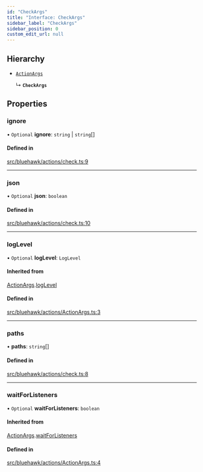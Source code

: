 ```yaml
---
id: "CheckArgs"
title: "Interface: CheckArgs"
sidebar_label: "CheckArgs"
sidebar_position: 0
custom_edit_url: null
---
```


## Hierarchy

- [`ActionArgs`](ActionArgs)

  ↳ **`CheckArgs`**

## Properties

### ignore

• `Optional` **ignore**: `string` \| `string`[]

#### Defined in

[src/bluehawk/actions/check.ts:9](https://github.com/dacharyc/Bluehawk/blob/2b37a07/src/bluehawk/actions/check.ts#L9)

___

### json

• `Optional` **json**: `boolean`

#### Defined in

[src/bluehawk/actions/check.ts:10](https://github.com/dacharyc/Bluehawk/blob/2b37a07/src/bluehawk/actions/check.ts#L10)

___

### logLevel

• `Optional` **logLevel**: `LogLevel`

#### Inherited from

[ActionArgs](ActionArgs).[logLevel](ActionArgs#loglevel)

#### Defined in

[src/bluehawk/actions/ActionArgs.ts:3](https://github.com/dacharyc/Bluehawk/blob/2b37a07/src/bluehawk/actions/ActionArgs.ts#L3)

___

### paths

• **paths**: `string`[]

#### Defined in

[src/bluehawk/actions/check.ts:8](https://github.com/dacharyc/Bluehawk/blob/2b37a07/src/bluehawk/actions/check.ts#L8)

___

### waitForListeners

• `Optional` **waitForListeners**: `boolean`

#### Inherited from

[ActionArgs](ActionArgs).[waitForListeners](ActionArgs#waitforlisteners)

#### Defined in

[src/bluehawk/actions/ActionArgs.ts:4](https://github.com/dacharyc/Bluehawk/blob/2b37a07/src/bluehawk/actions/ActionArgs.ts#L4)
